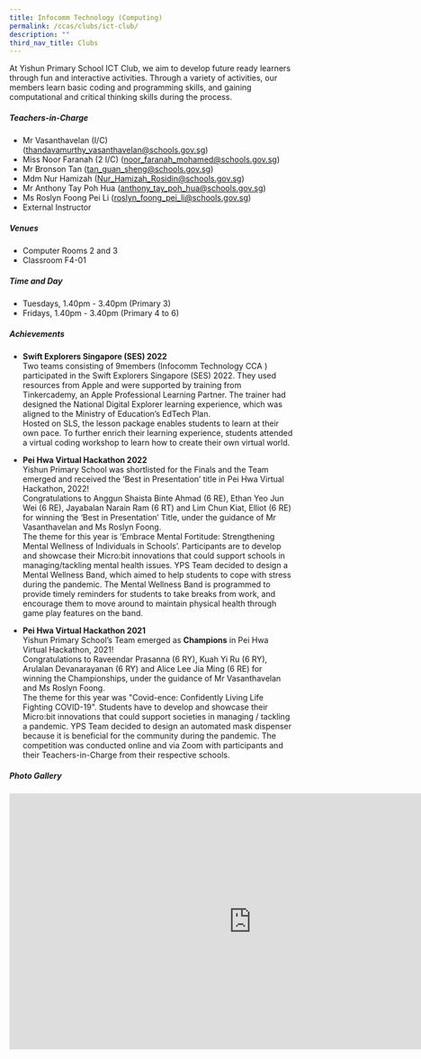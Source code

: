 ```yaml
---
title: Infocomm Technology (Computing)
permalink: /ccas/clubs/ict-club/
description: ""
third_nav_title: Clubs
---
```

At Yishun Primary School ICT Club, we aim to develop future ready learners through fun and interactive activities. Through a variety of activities, our members learn basic coding and programming skills, and gaining computational and critical thinking skills during the process.

##### **Teachers-in-Charge**
* Mr Vasanthavelan (I/C)(thandavamurthy_vasanthavelan@schools.gov.sg)
* Miss Noor Faranah (2 I/C) (noor_faranah_mohamed@schools.gov.sg)
* Mr Bronson Tan (tan_guan_sheng@schools.gov.sg)
* Mdm Nur Hamizah (Nur_Hamizah_Rosidin@schools.gov.sg)
* Mr Anthony Tay Poh Hua (anthony_tay_poh_hua@schools.gov.sg)
* Ms Roslyn Foong Pei Li (roslyn_foong_pei_li@schools.gov.sg)
* External Instructor

##### **Venues**
* Computer Rooms 2 and 3    
* Classroom F4-01

##### **Time and Day**
* Tuesdays, 1.40pm - 3.40pm (Primary 3)
* Fridays, 1.40pm - 3.40pm (Primary 4 to 6)

##### **Achievements**
* **Swift Explorers Singapore (SES) 2022**
<br>Two teams consisting of 9members (Infocomm Technology CCA ) participated in the Swift Explorers Singapore (SES) 2022. They used resources from Apple and were supported by training from Tinkercademy, an Apple Professional Learning Partner. The trainer had designed the National Digital Explorer learning experience, which was aligned to the Ministry of Education’s EdTech Plan.
<br>Hosted on SLS, the lesson package enables students to learn at their own pace. To further enrich their learning experience, students attended a virtual coding workshop to learn how to create their own virtual world.

* **Pei Hwa Virtual Hackathon 2022**
<br>Yishun Primary School was shortlisted for the Finals and the Team emerged and received the ‘Best in Presentation’ title  in Pei Hwa Virtual Hackathon, 2022!
<br>Congratulations to Anggun Shaista Binte Ahmad (6 RE), Ethan Yeo Jun Wei (6 RE), Jayabalan Narain Ram (6 RT) and Lim Chun Kiat, Elliot (6 RE) for winning the ‘Best in Presentation’ Title, under the guidance of Mr Vasanthavelan and Ms Roslyn Foong.
<br>The theme for this year is ‘Embrace Mental Fortitude: Strengthening Mental Wellness of Individuals in Schools’. Participants are to develop and showcase their Micro:bit innovations that could support schools in managing/tackling mental health issues. YPS Team decided to design a Mental Wellness Band, which aimed to help students to cope with stress during the pandemic. The Mental Wellness Band is programmed to provide timely reminders for students to take breaks from work, and encourage them to move around to maintain physical health through game play features on the band.

* **Pei Hwa Virtual Hackathon 2021**
<br>Yishun Primary School’s Team emerged as **Champions** in Pei Hwa Virtual Hackathon, 2021!
<br>Congratulations to Raveendar Prasanna (6 RY), Kuah Yi Ru (6 RY), Arulalan Devanarayanan (6 RY) and Alice Lee Jia Ming (6 RE) for winning the Championships, under the guidance of Mr Vasanthavelan and Ms Roslyn Foong.
<br>The theme for this year was "Covid-ence: Confidently Living Life Fighting COVID-19". Students have to develop and showcase their Micro:bit innovations that could support societies in managing / tackling a pandemic. YPS Team decided to design an automated mask dispenser because it is beneficial for the community during the pandemic. The competition was conducted online and via Zoom with participants and their Teachers-in-Charge from their respective schools.

##### **Photo Gallery**

<iframe src="https://docs.google.com/presentation/d/e/2PACX-1vT1Uko4NN2PBnB7Chi7rydTl5QO_OKO0kfpMI1oIO1xSH1M4QurLRXlqqAXA_ul6f2LoundJzc-rRHQ/embed?start=true&amp;loop=true&amp;delayms=5000" frameborder="0" width="860" height="455" allowfullscreen="true"></iframe>